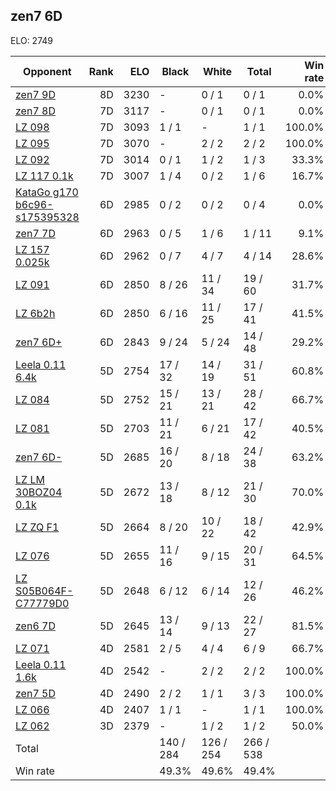 ## zen7 6D ##

ELO: 2749

Opponent | Rank | ELO | Black | White | Total | Win rate
---------|-----:|----:|-------|-------|-------|-------:
[zen7 9D](zen7%209D.md) | 8D | 3230 | - | 0 / 1 | 0 / 1 | 0.0%
[zen7 8D](zen7%208D.md) | 7D | 3117 | - | 0 / 1 | 0 / 1 | 0.0%
[LZ 098](LZ%20098.md) | 7D | 3093 | 1 / 1 | - | 1 / 1 | 100.0%
[LZ 095](LZ%20095.md) | 7D | 3070 | - | 2 / 2 | 2 / 2 | 100.0%
[LZ 092](LZ%20092.md) | 7D | 3014 | 0 / 1 | 1 / 2 | 1 / 3 | 33.3%
[LZ 117 0.1k](LZ%20117%200.1k.md) | 7D | 3007 | 1 / 4 | 0 / 2 | 1 / 6 | 16.7%
[KataGo g170 b6c96-s175395328](KataGo%20g170%20b6c96-s175395328.md) | 6D | 2985 | 0 / 2 | 0 / 2 | 0 / 4 | 0.0%
[zen7 7D](zen7%207D.md) | 6D | 2963 | 0 / 5 | 1 / 6 | 1 / 11 | 9.1%
[LZ 157 0.025k](LZ%20157%200.025k.md) | 6D | 2962 | 0 / 7 | 4 / 7 | 4 / 14 | 28.6%
[LZ 091](LZ%20091.md) | 6D | 2850 | 8 / 26 | 11 / 34 | 19 / 60 | 31.7%
[LZ 6b2h](LZ%206b2h.md) | 6D | 2850 | 6 / 16 | 11 / 25 | 17 / 41 | 41.5%
[zen7 6D+](zen7%206D+.md) | 6D | 2843 | 9 / 24 | 5 / 24 | 14 / 48 | 29.2%
[Leela 0.11 6.4k](Leela%200.11%206.4k.md) | 5D | 2754 | 17 / 32 | 14 / 19 | 31 / 51 | 60.8%
[LZ 084](LZ%20084.md) | 5D | 2752 | 15 / 21 | 13 / 21 | 28 / 42 | 66.7%
[LZ 081](LZ%20081.md) | 5D | 2703 | 11 / 21 | 6 / 21 | 17 / 42 | 40.5%
[zen7 6D-](zen7%206D-.md) | 5D | 2685 | 16 / 20 | 8 / 18 | 24 / 38 | 63.2%
[LZ LM 30BOZ04 0.1k](LZ%20LM%2030BOZ04%200.1k.md) | 5D | 2672 | 13 / 18 | 8 / 12 | 21 / 30 | 70.0%
[LZ ZQ F1](LZ%20ZQ%20F1.md) | 5D | 2664 | 8 / 20 | 10 / 22 | 18 / 42 | 42.9%
[LZ 076](LZ%20076.md) | 5D | 2655 | 11 / 16 | 9 / 15 | 20 / 31 | 64.5%
[LZ S05B064F-C77779D0](LZ%20S05B064F-C77779D0.md) | 5D | 2648 | 6 / 12 | 6 / 14 | 12 / 26 | 46.2%
[zen6 7D](zen6%207D.md) | 5D | 2645 | 13 / 14 | 9 / 13 | 22 / 27 | 81.5%
[LZ 071](LZ%20071.md) | 4D | 2581 | 2 / 5 | 4 / 4 | 6 / 9 | 66.7%
[Leela 0.11 1.6k](Leela%200.11%201.6k.md) | 4D | 2542 | - | 2 / 2 | 2 / 2 | 100.0%
[zen7 5D](zen7%205D.md) | 4D | 2490 | 2 / 2 | 1 / 1 | 3 / 3 | 100.0%
[LZ 066](LZ%20066.md) | 4D | 2407 | 1 / 1 | - | 1 / 1 | 100.0%
[LZ 062](LZ%20062.md) | 3D | 2379 | - | 1 / 2 | 1 / 2 | 50.0%
Total | | | 140 / 284 | 126 / 254 | 266 / 538 | 
Win rate| | | 49.3% | 49.6% | 49.4% | 
